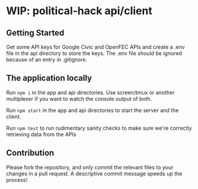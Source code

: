# WIP: political-hack api/client

## Getting Started

Get some API keys for Google Civic and OpenFEC APIs and create a .env file in the api directory to store the keys. The .env file should be ignored because of an entry in .gitignore.

## The application locally

Run `npm i` in the app and api directories. Use screen/tmux or another multiplexer if you want to watch the console output of both.

Run `npm start` in the app and api directories to start the server and the client.

Run `npm test` to run rudimentary sanity checks to make sure we're correctly retrieving data from the APIs

## Contribution

Please fork the repository, and only commit the relevant files to your changes in a pull request. A descriptive commit message speeds up the process!
